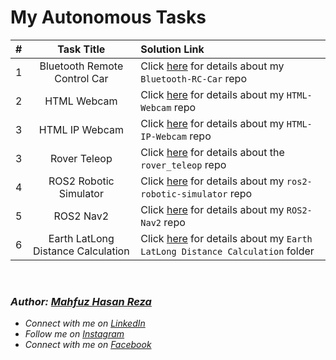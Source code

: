 # My Autonomous Tasks

\# | Task Title | Solution Link
:-:|:----------:|:-------------
1 | Bluetooth Remote Control Car | Click [here](https://github.com/mahfuzhasanreza/Bluetooth-RC-Car) for details about my `Bluetooth-RC-Car` repo
2 | HTML Webcam | Click [here](https://github.com/mahfuzhasanreza/HTML-Webcam) for details about my `HTML-Webcam` repo
3 | HTML IP Webcam | Click [here](https://github.com/mahfuzhasanreza/HTML-IP-Webcam) for details about my `HTML-IP-Webcam` repo
3 | Rover Teleop | Click [here](https://github.com/mahfuzhasanreza/rover_teleop) for details about the `rover_teleop` repo
4 | ROS2 Robotic Simulator | Click [here](https://github.com/mahfuzhasanreza/ros2-robotic-simulator) for details about my `ros2-robotic-simulator` repo
5 | ROS2 Nav2 | Click [here](https://github.com/mahfuzhasanreza/ROS2-Nav2) for details about my `ROS2-Nav2` repo
6 | Earth LatLong Distance Calculation | Click [here](https://github.com/mahfuzhasanreza/UMRT-Autonomous-Tasks/tree/main/Earth%20LatLong%20Distance%20Calculation) for details about my `Earth LatLong Distance Calculation` folder

<br>

### _Author: [Mahfuz Hasan Reza](https://github.com/mahfuzhasanreza/)_
 - _Connect with me on [LinkedIn](https://www.linkedin.com/in/mahfuzhasanreza/)_
 - _Follow me on [Instagram](https://www.instagram.com/mahfuzhasanreza/)_
 - _Connect with me on [Facebook](https://www.facebook.com/mahfuzhasanreza/)_
